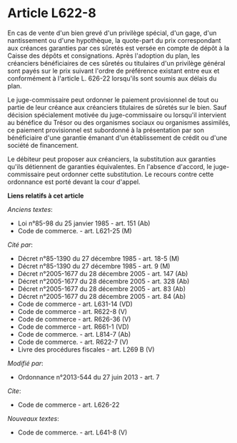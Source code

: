 # Article L622-8

En cas de vente d'un bien grevé d'un privilège spécial, d'un gage, d'un nantissement ou d'une hypothèque, la quote-part du
prix correspondant aux créances garanties par ces sûretés est versée en compte de dépôt à la Caisse des dépôts et
consignations. Après l'adoption du plan, les créanciers bénéficiaires de ces sûretés ou titulaires d'un privilège général
sont payés sur le prix suivant l'ordre de préférence existant entre eux et conformément à l'article L. 626-22 lorsqu'ils sont
soumis aux délais du plan. 

Le juge-commissaire peut ordonner le paiement provisionnel de tout ou partie de leur créance aux créanciers titulaires de
sûretés sur le bien. Sauf décision spécialement motivée du juge-commissaire ou lorsqu'il intervient au bénéfice du Trésor ou
des organismes sociaux ou organismes assimilés, ce paiement provisionnel est subordonné à la présentation par son
bénéficiaire d'une garantie émanant d'un établissement de crédit ou d'une société de financement. 

Le débiteur peut proposer aux créanciers, la substitution aux garanties qu'ils détiennent de garanties équivalentes. En
l'absence d'accord, le juge-commissaire peut ordonner cette substitution. Le recours contre cette ordonnance est porté devant
la cour d'appel.

**Liens relatifs à cet article**

_Anciens textes_:

  - Loi n°85-98 du 25 janvier 1985 - art. 151 (Ab)
  - Code de commerce. - art. L621-25 (M)

_Cité par_:

  - Décret n°85-1390 du 27 décembre 1985 - art. 18-5 (M)
  - Décret n°85-1390 du 27 décembre 1985 - art. 9 (M)
  - Décret n°2005-1677 du 28 décembre 2005 - art. 147 (Ab)
  - Décret n°2005-1677 du 28 décembre 2005 - art. 328 (Ab)
  - Décret n°2005-1677 du 28 décembre 2005 - art. 83 (Ab)
  - Décret n°2005-1677 du 28 décembre 2005 - art. 84 (Ab)
  - Code de commerce - art. L631-14 (VD)
  - Code de commerce - art. R622-8 (V)
  - Code de commerce - art. R626-36 (V)
  - Code de commerce - art. R661-1 (VD)
  - Code de commerce. - art. L814-7 (Ab)
  - Code de commerce. - art. R622-7 (V)
  - Livre des procédures fiscales - art. L269 B (V)

_Modifié par_:

  - Ordonnance n°2013-544 du 27 juin 2013 - art. 7

_Cite_:

  - Code de commerce - art. L626-22

_Nouveaux textes_:

  - Code de commerce. - art. L641-8 (V)
